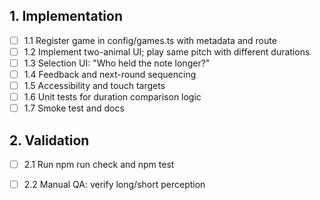 ## 1. Implementation
- [ ] 1.1 Register game in config/games.ts with metadata and route
- [ ] 1.2 Implement two-animal UI; play same pitch with different durations
- [ ] 1.3 Selection UI: "Who held the note longer?"
- [ ] 1.4 Feedback and next-round sequencing
- [ ] 1.5 Accessibility and touch targets
- [ ] 1.6 Unit tests for duration comparison logic
- [ ] 1.7 Smoke test and docs

## 2. Validation
- [ ] 2.1 Run npm run check and npm test
- [ ] 2.2 Manual QA: verify long/short perception

